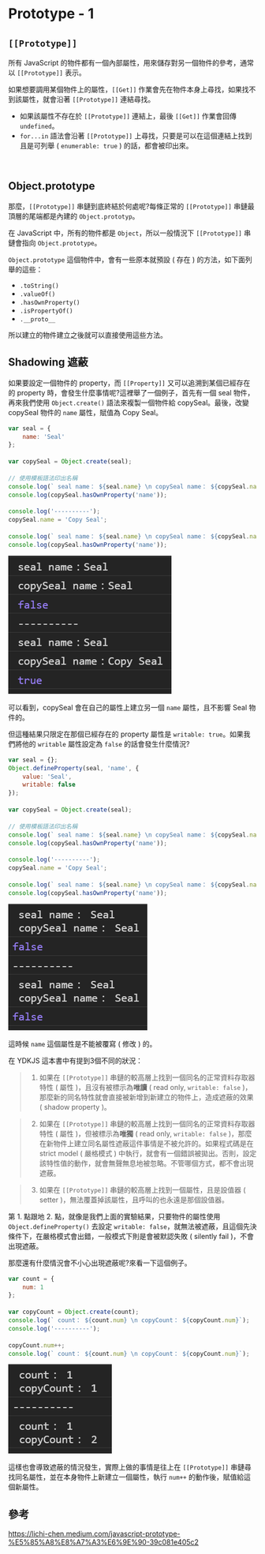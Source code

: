 # Prototype - 1
## `[[Prototype]]`
所有 JavaScript 的物件都有一個內部屬性，用來儲存對另一個物件的參考，通常以 `[[Prototype]]` 表示。

如果想要調用某個物件上的屬性，`[[Get]]` 作業會先在物件本身上尋找，如果找不到該屬性，就會沿著 `[[Prototype]]` 連結尋找。

* 如果該屬性不存在於 `[[Prototype]]` 連結上，最後 `[[Get]]` 作業會回傳 `undefined`。
* `for...in` 語法會沿著 `[[Prototype]]` 上尋找，只要是可以在這個連結上找到且是可列舉 ( `enumerable: true` ) 的話，都會被印出來。
<br/>

## Object.prototype
那麼，`[[Prototype]]` 串鏈到底終結於何處呢?每條正常的 `[[Prototype]]` 串鏈最頂層的尾端都是內建的 `Object.prototyp`。

在 JavaScript 中，所有的物件都是 `Object`，所以一般情況下 `[[Prototype]]` 串鏈會指向 `Object.prototype`。

`Object.prototype` 這個物件中，會有一些原本就預設 ( 存在 ) 的方法，如下面列舉的這些：
* `.toString()`
* `.valueOf()`
* `.hasOwnProperty()`
* `.isPropertyOf()`
* `.__proto__`

所以建立的物件建立之後就可以直接使用這些方法。

## Shadowing 遮蔽
如果要設定一個物件的 property，而 `[[Property]]` 又可以追溯到某個已經存在的 property 時，會發生什麼事情呢?這裡舉了一個例子，首先有一個 seal 物件，再來我們使用 `Object.create()` 語法來複製一個物件給 copySeal。最後，改變 copySeal 物件的 `name` 屬性，賦值為 Copy Seal。
```js
var seal = {
    name: 'Seal'
};

var copySeal = Object.create(seal);

// 使用模板語法印出名稱
console.log(` seal name： ${seal.name} \n copySeal name： ${copySeal.name}`);
console.log(copySeal.hasOwnProperty('name'));

console.log('----------');
copySeal.name = 'Copy Seal';

console.log(` seal name： ${seal.name} \n copySeal name： ${copySeal.name}`);
console.log(copySeal.hasOwnProperty('name'));
```
![ ](/images/prototype-1.png)

可以看到，copySeal 會在自己的屬性上建立另一個 `name` 屬性，且不影響 Seal 物件的。

但這種結果只限定在那個已經存在的 property 屬性是 `writable: true`。如果我們將他的 `writable` 屬性設定為 `false` 的話會發生什麼情況?
```js
var seal = {};
Object.defineProperty(seal, 'name', {
    value: 'Seal',
    writable: false
});

var copySeal = Object.create(seal);

// 使用模板語法印出名稱
console.log(` seal name： ${seal.name} \n copySeal name： ${copySeal.name}`);
console.log(copySeal.hasOwnProperty('name'));

console.log('----------');
copySeal.name = 'Copy Seal';

console.log(` seal name： ${seal.name} \n copySeal name： ${copySeal.name}`);
console.log(copySeal.hasOwnProperty('name'));
```
![ ](/images/prototype-2.png)

這時候 `name` 這個屬性是不能被覆寫 ( 修改 ) 的。

在 YDKJS 這本書中有提到3個不同的狀況：
> 1. 如果在 `[[Prototype]]` 串鏈的較高層上找到一個同名的正常資料存取器特性 ( 屬性 )，且沒有被標示為**唯讀** ( read only, `writable: false` )，那麼新的同名特性就會直接被新增到新建立的物件上，造成遮蔽的效果 ( shadow property )。

> 2. 如果在 `[[Prototype]]` 串鏈的較高層上找到一個同名的正常資料存取器特性 ( 屬性 )，但被標示為**唯獨** ( read only, `writable: false` )，那麼在新物件上建立同名屬性遮蔽這件事情是不被允許的。如果程式碼是在 strict model ( 嚴格模式 ) 中執行，就會有一個錯誤被拋出。否則，設定該特性值的動作，就會無聲無息地被忽略。不管哪個方式，都不會出現遮蔽。

> 3. 如果在 `[[Prototype]]` 串鏈的較高層上找到一個屬性，且是設值器 ( setter )，無法覆蓋掉該屬性，且呼叫的也永遠是那個設值器。

第 1. 點跟地 2. 點，就像是我們上面的實驗結果，只要物件的屬性使用 `Object.defineProperty()` 去設定 `writable: false`，就無法被遮蔽，且這個先決條件下，在嚴格模式會出錯，一般模式下則是會被默認失敗 ( silently fail )，不會出現遮蔽。

那麼還有什麼情況會不小心出現遮蔽呢?來看一下這個例子。
```js
var count = {
    num: 1
};

var copyCount = Object.create(count);
console.log(` count： ${count.num} \n copyCount： ${copyCount.num}`);
console.log('----------');

copyCount.num++;
console.log(` count： ${count.num} \n copyCount： ${copyCount.num}`);
```
![ ](/images/prototype-3.png)

這樣也會導致遮蔽的情況發生，實際上做的事情是往上在 `[[Prototype]]` 串鏈尋找同名屬性，並在本身物件上新建立一個屬性，執行 `num++` 的動作後，賦值給這個新屬性。


## 參考
https://lichi-chen.medium.com/javascript-prototype-%E5%85%A8%E8%A7%A3%E6%9E%90-39c081e405c2
